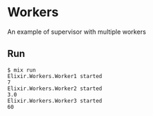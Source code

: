 # Workers

An example of supervisor with multiple workers

## Run

```
$ mix run
Elixir.Workers.Worker1 started
7
Elixir.Workers.Worker2 started
3.0
Elixir.Workers.Worker3 started
60
```
